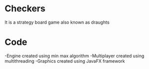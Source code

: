 # Checkers
It is a strategy board game also known as draughts
<h1>Code</h1>
-Engine created using min max algorithm
-Multiplayer created using multithreading
-Graphics created using JavaFX framework

